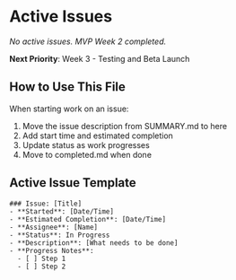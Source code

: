 # Active Issues

*No active issues. MVP Week 2 completed.*

**Next Priority**: Week 3 - Testing and Beta Launch

## How to Use This File
When starting work on an issue:
1. Move the issue description from SUMMARY.md to here
2. Add start time and estimated completion
3. Update status as work progresses
4. Move to completed.md when done

## Active Issue Template
```
### Issue: [Title]
- **Started**: [Date/Time]
- **Estimated Completion**: [Date/Time]
- **Assignee**: [Name]
- **Status**: In Progress
- **Description**: [What needs to be done]
- **Progress Notes**: 
  - [ ] Step 1
  - [ ] Step 2
```